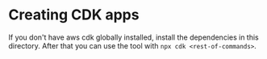 # Creating CDK apps

If you don't have aws cdk globally installed, install the dependencies in this directory. After that you can use the tool with `npx cdk <rest-of-commands>`.
